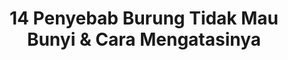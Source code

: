 ---
layout: post
title: "14 Penyebab Burung Tidak Mau Bunyi & Cara Mengatasinya"
categories: [Tips Burung]
---